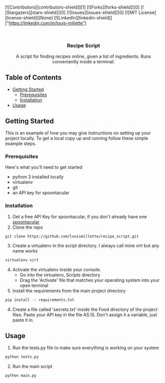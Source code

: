 [![Contributors][contributors-shield]][1]
[![Forks][forks-shield]][0]
[![Stargazers][stars-shield]][0]
[![Issues][issues-shield]][0]
[![MIT License][license-shield]][None]
[![LinkedIn][linkedin-shield]]["https://linkedin.com/in/louis-millette"]



<!-- PROJECT LOGO -->
<br />
<p align="center">
  <h3 align="center">Recipe Script</h3>
  <p align="center">
    A script for finding recipes online, given a list of ingredients.  Runs conveniently inside a terminal.
  </p>
</p>



<!-- TABLE OF CONTENTS -->
## Table of Contents

* [Getting Started](#getting-started)
  * [Prerequisites](#prerequisites)
  * [Installation](#installation)
* [Usage](#usage)


<!-- GETTING STARTED -->
## Getting Started

This is an example of how you may give instructions on setting up your project locally.
To get a local copy up and running follow these simple example steps.

### Prerequisites

Here's what you'll need to get started
* python 3 installed locally
* virtualenv
* git
* an API key for spoontacular


### Installation

1. Get a free API Key for spoontacular, if you don't already have one [spoontacular](https://spoonacular.com/food-api)
2. Clone the repo
```sh
git clone https://github.com/louismillette/recipe_script.git
```
3. Create a virtualenv in the script directory.  I always call mine virt but any name works
```sh
virtualenv virt
```
4. Activate the virtualenv inside your console.
	- Go into the virtualenv, Scripts directory
	- Drag the 'Activate' file that matches your operating system into your open terminal
5. Install the requirements from the main project directory
```sh
pip install -r requirements.txt
```
4. Create a file called 'secrets.txt' inside the Food directory of the project files.  Paste your API key in the file AS IS.  Don't assign it a variable, just paste it in.

<!-- USAGE EXAMPLES -->
## Usage

1. Run the tests.py file to make sure everything is working on your system
```sh
python tests.py
```

2. Run the main script
```sh
python main.py
```

<!-- MARKDOWN LINKS & IMAGES -->

